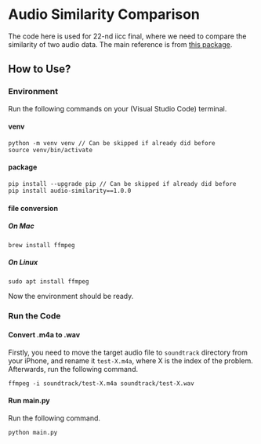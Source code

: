 # Audio Similarity Comparison

The code here is used for 22-nd iicc final, where we need to compare the similarity of two audio data. The main reference is from [this package](https://pypi.org/project/Audio-Similarity/).

## How to Use?

### Environment
Run the following commands on your (Visual Studio Code) terminal.
#### venv
```
python -m venv venv // Can be skipped if already did before
source venv/bin/activate
```
#### package
```
pip install --upgrade pip // Can be skipped if already did before
pip install audio-similarity==1.0.0
```
#### file conversion
##### On Mac
```
brew install ffmpeg
```
##### On Linux
```
sudo apt install ffmpeg
```
Now the environment should be ready.

### Run the Code
#### Convert .m4a to .wav
Firstly, you need to move the target audio file to `soundtrack` directory from your iPhone, and rename it `test-X.m4a`, where X is the index of the problem. Afterwards, run the following command.
```
ffmpeg -i soundtrack/test-X.m4a soundtrack/test-X.wav
```
#### Run main.py
Run the following command.
```
python main.py
```




